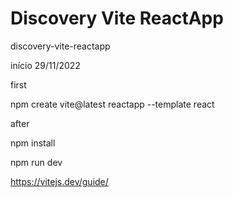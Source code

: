 # Discovery Vite ReactApp

discovery-vite-reactapp

início 29/11/2022

first

npm create vite@latest reactapp --template react

after

npm install

npm run dev

https://vitejs.dev/guide/
